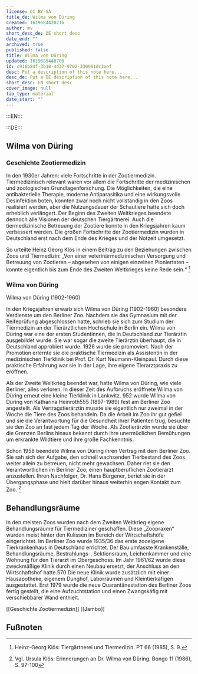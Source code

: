 ```yaml
---
license: CC BY-SA
title_de: Wilma von Düring
created: 1619684420216
author: mv
short_desc_de: DE short desc
date_end: ""
archived: true
published: false
title: Wilma von Düring
updated: 1619685440706
id: c916b84f-3b10-4d37-9702-330961dc3aef
desc: Put a description of this note here...
desc_de: Put a DE description of this note here...
short_desc: EN short desc
cover_image: null
tao_type: material
date_start: ""
---
```


:::EN:::



:::DE:::

## Wilma von Düring ##

### Geschichte Zootiermedizin ###

In den 1930er Jahren: viele Fortschritte in der Zootiermedizin. Tiermedizinisch relevant waren vor allem die Fortschritte der medizinischen und zoologischen Grundlagenforschung. Die Möglichkeiten, die eine antibakterielle Therapie, moderne Antiparasitika und eine wirkungsvolle Desinfektion boten, konnten zwar noch nicht vollständig in den Zoos realisiert werden, aber die Nutzungsdauer der Schautiere hatte sich doch erheblich verlängert. Der Beginn des Zweiten Weltkrieges beendete dennoch alle Visionen der deutschen Tiergärtnerei. Auch die tiermedizinische Betreuung der Zootiere konnte in den Kriegsjahren kaum verbessert werden. Die großen Fortschritte der Zootiermedizin wurden in Deutschland erst nach dem Ende des Krieges und der Notzeit umgesetzt. 

So urteilte Heinz Georg Klös in einem Beitrag zu den Beziehungen zwischen Zoos und Tiermedizin: „Von einer veterinärmedizinischen Versorgung und Betreuung von Zootieren – abgesehen von einigen einzelnen Pioniertaten – konnte eigentlich bis zum Ende des Zweiten Weltkrieges keine Rede sein.“ [^GeschichteZootiermedizin1]

### Wilma von Düring ###
Wilma von Düring (1902-1960) 

In den Kriegsjahren erwarb sich Wilma von Düring (1902-1960) besondere Verdienste um den Berliner Zoo. Nachdem sie das Gymnasium mit der Reifeprüfung abgeschlossen hatte, schrieb sie sich zum Studium der Tiermedizin an der Tierärztlichen Hochschule in Berlin ein. Wilma von Düring war eine der ersten Studentinnen, die in Deutschland zur Tierärztin ausgebildet wurde. Sie war sogar die zweite Tierärztin überhaupt, die in Deutschland approbiert wurde. 1926 wurde sie promoviert. Nach der Promotion erlernte sie die praktische Tiermedizin als Assistentin in der medizinischen Tierklinik bei Prof. Dr. Kurt Neumann-Kleinpaul. Durch diese praktische Erfahrung war sie in der Lage, ihre eigene Tierarztpraxis zu eröffnen. 

Als der Zweite Weltkrieg beendet war, hatte Wilma von Düring, wie viele Berliner, alles verloren. In dieser Zeit des Aufbruchs eröffnete Wilma von Düring erneut eine kleine Tierklinik in Lankwitz. 952 wurde Wilma von Düring von Katharina Heinroth555 (1897-1989) fest am Berliner Zoo angestellt. Als Vertragstierärztin musste sie eigentlich nur zweimal in der Woche die Tiere des Zoos behandeln. Da die Arbeit im Zoo ihr gut gefiel und sie die Verantwortung für die Gesundheit ihrer Patienten trug, besuchte sie den Zoo an fast jedem Tag der Woche. Als Zootierärztin wurde sie über die Grenzen Berlins hinaus bekannt durch ihre unermüdlichen Bemühungen um erkrankte Wildtiere und ihre große Fachkenntnis.

Schon 1958 beendete Wilma von Düring ihren Vertrag mit dem Berliner Zoo. Sie sah sich der Aufgabe, den schnell wachsenden Tierbestand des Zoos weiter allein zu betreuen, nicht mehr gewachsen. Daher riet sie den Verantwortlichen im Berliner Zoo, einen hauptberuflichen Zootierarzt anzustellen. Ihren Nachfolger, Dr. Hans Bürgener, beriet sie in der Übergangsphase und hielt darüber hinaus weiterhin engen Kontakt zum Zoo. [^WilmavonDüring1]

## Behandlungsräume ##

In den meisten Zoos wurden nach dem Zweiten Weltkrieg eigene Behandlungsräume für Tiermediziner geschaffen. Diese „Zoopraxen“ wurden meist hinter den Kulissen im Bereich der Wirtschaftshöfe eingerichtet. Im Berliner Zoo wurde 1935/36 das erste zooeigene Tierkrankenhaus in Deutschland errichtet. Der Bau umfasste Krankenställe, Behandlungsräume, Bestrahlungs-, Sektionsraum, Leichenkammer und eine Wohnung für den Tierarzt im Obergeschoss. Im Jahr 1961/62 wurde diese zweckmäßige Klinik durch einen Neubau ersetzt, der Anschluss an den Wirtschaftshof hatte.570 Die neue Klinik wurde zusätzlich mit einer Hausapotheke, eigenem Dunghof, Laborräumen und Kleintierkäfigen ausgestattet. Erst 1979 wurde die neue Quarantänestation des Berliner Zoos fertig gestellt, die eine Aufzuchtstation und einen Zwangskäfig mit verschiebbarer Wand enthielt.

[[Geschichte Zootiermedizin]]
[[Jambo]]



## Fußnoten ##

[^GeschichteZootiermedizin1]: Heinz-Georg Klös: Tiergärtnerei und Tiermedizin. PT 66 (1985), S. 9.
[^WilmavonDüring1]: Vgl. Ursula Klös: Erinnerungen an Dr. Wilma von Düring. Bongo 11 (1986), S. 97-100